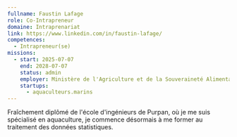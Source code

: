 ```yaml
---
fullname: Faustin Lafage
role: Co-Intrapreneur
domaine: Intraprenariat
link: https://www.linkedin.com/in/faustin-lafage/
competences:
  - Intrapreneur(se)
missions:
  - start: 2025-07-07
    end: 2028-07-07
    status: admin
    employer: Ministère de l'Agriculture et de la Souveraineté Alimentaire
    startups:
      - aquaculteurs.marins
---
```

Fraîchement diplômé de l'école d'ingénieurs de Purpan, où je me suis spécialisé en aquaculture, je commence désormais à me former au traitement des données statistiques. 